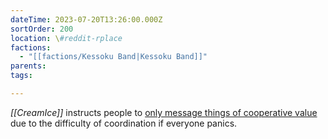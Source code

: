 ```yaml
---
dateTime: 2023-07-20T13:26:00.000Z
sortOrder: 200
location: \#reddit-rplace
factions:
  - "[[factions/Kessoku Band|Kessoku Band]]"
parents: 
tags: 

---
```

*[[CreamIce]]* instructs people to [only message things of cooperative value](discord://discord.com/channels/1093664259273130084/1131230952119615600/1131577837539840110) due to the difficulty of coordination if everyone panics.
